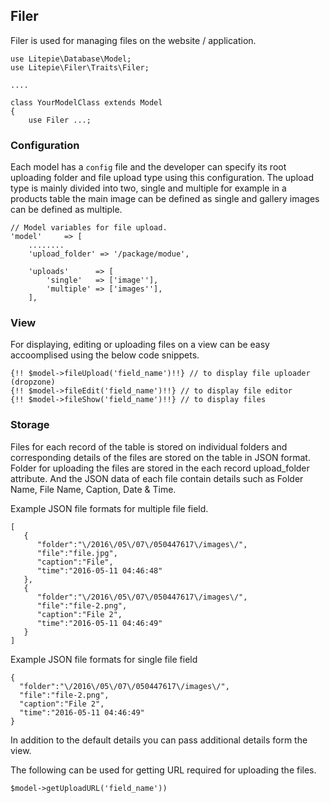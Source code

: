 ## Filer
Filer is used for managing files on the website / application. 

    use Litepie\Database\Model;
    use Litepie\Filer\Traits\Filer;

    ....

    class YourModelClass extends Model
    {
        use Filer ...;


### Configuration
Each model has a `config` file and the developer can specify its root uploading folder and file upload type using this configuration. The upload type is mainly divided into two, single and multiple for example in a products table the main image can be defined as single and gallery images can be defined as multiple. 

    // Model variables for file upload.
    'model'     => [
        ........
        'upload_folder' => '/package/modue',

        'uploads'      => [
            'single'   => ['image''],
            'multiple' => ['images''],
        ],

### View
For displaying, editing or uploading files on a view can be easy accoomplised using the below code snippets.

    {!! $model->fileUpload('field_name')!!} // to display file uploader (dropzone)
    {!! $model->fileEdit('field_name')!!} // to display file editor 
    {!! $model->fileShow('field_name')!!} // to display files 


### Storage
Files for each record of the table is stored on individual folders and corresponding details of the files are stored on the table in JSON format. Folder for uploading the files are stored in the each record upload_folder attribute. And the JSON data of each file contain details such as  Folder Name, File Name, Caption, Date & Time. 

Example JSON file formats for multiple file field.

    [  
       {  
          "folder":"\/2016\/05\/07\/050447617\/images\/",
          "file":"file.jpg",
          "caption":"File",
          "time":"2016-05-11 04:46:48"
       },
       {  
          "folder":"\/2016\/05\/07\/050447617\/images\/",
          "file":"file-2.png",
          "caption":"File 2",
          "time":"2016-05-11 04:46:49"
       }
    ]

Example JSON file formats for single file field


    {  
      "folder":"\/2016\/05\/07\/050447617\/images\/",
      "file":"file-2.png",
      "caption":"File 2",
      "time":"2016-05-11 04:46:49"
    }
In addition to the default details you can pass additional details form the view.

The following can be used for getting  URL required for uploading the files.


    $model->getUploadURL('field_name'))

